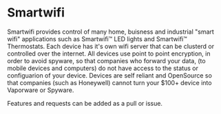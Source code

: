 # Smartwifi
Smartwifi provides control of many home, buisness and industrial "smart wifi" applications such as Smartwifi™ LED lights and Smartwifi™ Thermostats. Each device has it's own wifi server that can be clusterd or controlled over the internet. All devices use point to point encryption, in order to avoid spyware, so that companies who forward your data, (to mobile devices and computers) do not have access to the status or configuarion of your device. Devices are self reliant and OpenSource so that companies (such as Honeywell) cannot turn your $100+ device into Vaporware or Spyware.

Features and requests can be added as a pull or issue.
